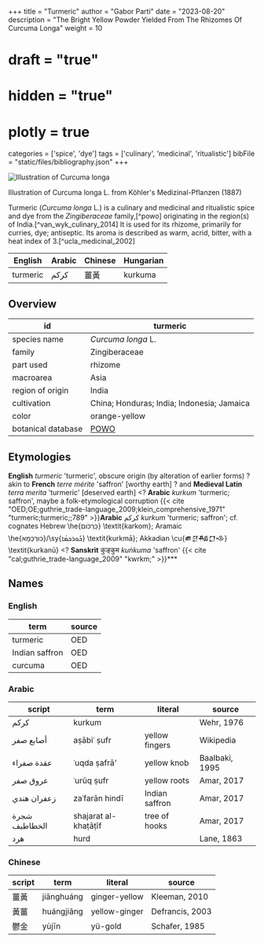 +++
title = "Turmeric"
author = "Gabor Parti"
date = "2023-08-20"
description = "The Bright Yellow Powder Yielded From The Rhizomes Of Curcuma Longa"
weight = 10
# draft = "true"
# hidden = "true"
# plotly = true
categories = ['spice', 'dye']
tags = ['culinary', 'medicinal', 'ritualistic']
bibFile = "static/files/bibliography.json"
+++

![Illustration of Curcuma longa](/spice/images/kohler/turmeric.png)


Illustration of Curcuma longa L. from Köhler's Medizinal-Pflanzen (1887)


Turmeric (*Curcuma longa* L.) is a culinary and medicinal and ritualistic spice and dye from the *Zingiberaceae* family,[^powo] originating in the region(s) of India.[^van_wyk_culinary_2014] It is used for its rhizome, primarily for curries, dye; antiseptic. Its aroma is described as warm, acrid, bitter, with a heat index of 3.[^ucla_medicinal_2002]

| English|Arabic|Chinese|Hungarian|
|--------|------|-------|---------|
|turmeric| كركم |   薑黃  | kurkuma |

## Overview

|        id        |                      turmeric                     |
|------------------|---------------------------------------------------|
|   species name   |                 *Curcuma longa* L.                |
|      family      |                   Zingiberaceae                   |
|     part used    |                      rhizome                      |
|     macroarea    |                        Asia                       |
| region of origin |                       India                       |
|    cultivation   |     China; Honduras; India; Indonesia; Jamaica    |
|       color      |                   orange-yellow                   |
|botanical database|[POWO](https://powo.science.kew.org/taxon/796451-1)|

## Etymologies

**English** *turmeric* 'turmeric', obscure origin (by alteration of earlier forms)
\? akin to **French** *terre mérite* 'saffron' [worthy earth]
\? and **Medieval Latin** *terra merita* 'turmeric' [deserved earth]
<\? **Arabic** *kurkum* 'turmeric; saffron', maybe a folk-etymological corruption
 {{< cite "OED;OE;guthrie_trade-language_2009;klein_comprehensive_1971" "turmeric;turmeric;;789" >}}**Arabic** كركم *kurkum* 'turmeric; saffron'; cf. cognates Hebrew \he{כַּרְכֹּום} \textit{karkom}; Aramaic \he{כּוּרְכְּמָא}/\sy{ܟܽܘܪܟܡܳܐ} \textit{kurkmā}; Akkadian \cu{𒌑𒆪𒄀𒆸𒈾} \textit{kurkanū}
<\? **Sanskrit** कुङ्कुम *kuṅkuma* 'saffron'
 {{< cite "cal;guthrie_trade-language_2009" "kwrkm;" >}}***

## Names

### English

|     term     |source|
|--------------|------|
|   turmeric   |  OED |
|Indian saffron|  OED |
|    curcuma   |  OED |

### Arabic

|    script   |        term        |    literal   |    source    |
|-------------|--------------------|--------------|--------------|
|     كركم    |       kurkum       |              |  Wehr, 1976  |
|  أصابع صفر  |     aṣābiʿ ṣufr    |yellow fingers|   Wikipedia  |
|  عقدة صفراء |    ʿuqda ṣafrā'    |  yellow knob |Baalbaki, 1995|
|   عروق صفر  |     ʿurūq ṣufr     | yellow roots |  Amar, 2017  |
| زعفران هندي |   zaʿfarān hindī   |Indian saffron|  Amar, 2017  |
|شجرة الخطاطيف|shajarat al-khaṭāṭīf| tree of hooks|  Amar, 2017  |
|     هرد     |        hurd        |              |  Lane, 1863  |

### Chinese

|script|   term   |   literal   |     source    |
|------|----------|-------------|---------------|
|  薑黃  |jiānghuáng|ginger-yellow| Kleeman, 2010 |
|  黃薑  |huángjiāng|yellow-ginger|Defrancis, 2003|
|  鬱金  |   yùjīn  |   yü-gold   | Schafer, 1985 |

